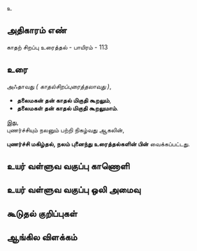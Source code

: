 உ


## அதிகாரம் எண்

காதற் சிறப்பு உரைத்தல் - பாயிரம் - 113	
## உரை

அஃதாவது _( காதல்சிறப்புரைத்தலாவது )_,  

* **தலைமகன் தன் காதல் மிகுதி கூறலும்**,  
* **தலைமகள் தன் காதல் மிகுதி கூறலுமாம்**.  

இது,  
புணர்ச்சியும் நலனும் பற்றி நிகழ்வது ஆகலின்,  

**புணர்ச்சி மகிழ்தல், நலம் புனைந்து உரைத்தல்களின் பின்** வைக்கப்பட்டது.

## உயர் வள்ளுவ வகுப்பு காணொளி


## உயர் வள்ளுவ வகுப்பு ஒலி அமைவு 


## கூடுதல் குறிப்புகள்


## ஆங்கில விளக்கம்

